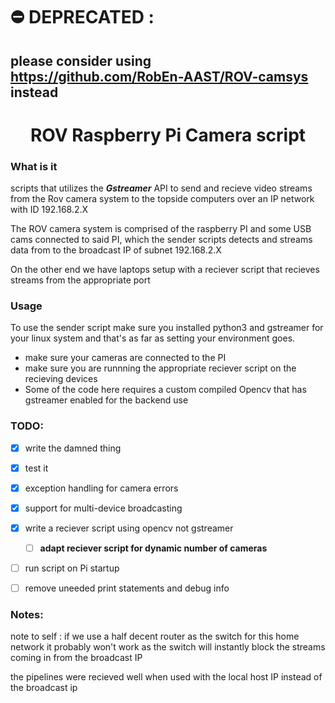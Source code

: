 # ⛔️ DEPRECATED :
## please consider using https://github.com/RobEn-AAST/ROV-camsys instead
<h1 align="center">ROV Raspberry Pi Camera script</h1> 

### What is it
scripts that utilizes the ***Gstreamer*** API to send and recieve video streams from the Rov camera system to the topside computers over an IP network with ID 192.168.2.X

The ROV camera system is comprised of the raspberry PI and some USB cams connected to said PI, which the sender scripts detects and streams data from to the broadcast IP of subnet 192.168.2.X

On the other end we have laptops setup with a reciever script that recieves streams from the appropriate port

### Usage
To use the sender script make sure you installed python3 and gstreamer for your linux system and that's as far as setting your environment goes.

 - make sure your cameras are connected to the PI
 - make sure you are runnning the appropriate reciever script on the recieving devices
 - Some of the code here requires a custom compiled Opencv that has gstreamer enabled for the backend use

### TODO:

 - [X] write the damned thing
 - [X] test it
 - [X] exception handling for camera errors
 - [X] support for multi-device broadcasting
 - [X] write a reciever script using opencv not gstreamer
    - [ ] **adapt reciever script for dynamic number of cameras**
 - [ ] run script on Pi startup 
 - [ ] remove uneeded print statements and debug info


 ### Notes:

 note to self : if we use a half decent router as the switch for this home network it probably won't work as the switch will instantly block the streams coming in from the broadcast IP

 the pipelines were recieved well when used with the local host IP instead of the broadcast ip
